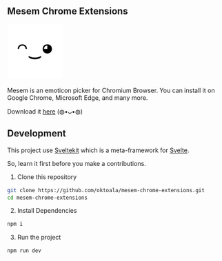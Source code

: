 ## Mesem Chrome Extensions

![Gambar](/static/icons/mesem.png)

Mesem is an emoticon picker for Chromium Browser. You can install it on Google Chrome, Microsoft Edge, and many more.

Download it [here](https://chrome.google.com/webstore/detail/mesem/cnkmmjnmjcakpgpnfgipomoopgmghcih) (◍•ᴗ•◍)

## Development

This project use [Sveltekit](https://kit.svelte.dev/) which is a meta-framework for [Svelte](https://svelte.dev/).

So, learn it first before you make a contributions.

1. Clone this repository

```bash
git clone https://github.com/oktoala/mesem-chrome-extensions.git 
cd mesem-chrome-extensions
```

2. Install Dependencies

```bash
npm i
```

3. Run the project

```bash
npm run dev
```

